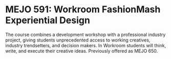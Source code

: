 # MEJO 591: Workroom FashionMash Experiential Design

The course combines a development workshop with a professional industry project, giving students unprecedented access to working creatives, industry trendsetters, and decision makers. In Workroom students will think, write, and execute their creative ideas. Previously offered as MEJO 650.